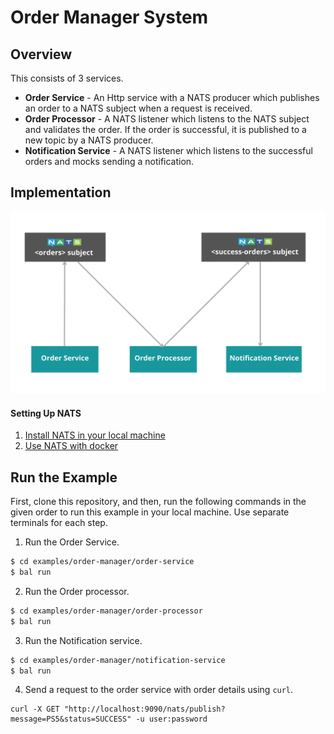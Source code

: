 # Order Manager System

## Overview
This consists of 3 services.

- **Order Service** - An Http service with a NATS producer which publishes an order to a NATS subject when a request is received.
- **Order Processor** - A NATS listener which listens to the NATS subject and validates the order. If the order is successful, it is published to a new topic by a NATS producer.
- **Notification Service** - A NATS listener which listens to the successful orders and mocks sending a notification.

## Implementation

![Order Manager](nats-service.png)

#### Setting Up NATS
1. [Install NATS in your local machine](https://docs.nats.io/running-a-nats-service/introduction/installation)
2. [Use NATS with docker](https://docs.nats.io/running-a-nats-service/introduction/installation)

## Run the Example

First, clone this repository, and then, run the following commands in the given order to run this example in your local machine. Use separate terminals for each step.

1. Run the Order Service.
```sh
$ cd examples/order-manager/order-service
$ bal run
```
2. Run the Order processor.
```sh
$ cd examples/order-manager/order-processor
$ bal run
```
3. Run the Notification service.
```sh
$ cd examples/order-manager/notification-service
$ bal run
```
4. Send a request to the order service with order details using `curl`.
```
curl -X GET "http://localhost:9090/nats/publish?message=PS5&status=SUCCESS" -u user:password
```
